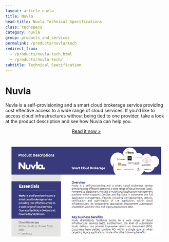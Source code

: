 ```yaml
---
layout: article_nuvla
title: Nuvla
head-title: Nuvla Technical Specifications
class: techspecs
category: nuvla
group: products_and_services
permalink: /products/nuvla/tech
redirect_from:
  - /products/nuvla-tech.html
  - /products/nuvla-tech/
subtitle: Technical Specification
---
```


<div class="container big">
  <div class="row row-highlights">
    <div class="col-md-6 col-2-text">
      <h1>Nuvla</h1>
      <p>Nuvla is a self-provisioning and a smart cloud brokerage service providing cost effective access to a wide range of cloud services. If you'd like to access cloud infrastructures without being tied to one provider, take a look at the product description and see how Nuvla can help you.</p>
      <center>
       <a href="http://media.sixsq.com/nuvla-product-description" class="btn btn-primary btn-lg" role="button">Read it now &raquo;</a>
      </center>
    </div>
    <div class="col-md-6 col-2-image">
      <h1>
        <center>
          <img style="max-height: 280px;" src="/img/content/product_descriptions/nuvla_product_description_screen_shot.png" alt="nuvla_product_description_screen_shot"/>
        </center>
      </h1>
    </div>
  </div>
</div>
